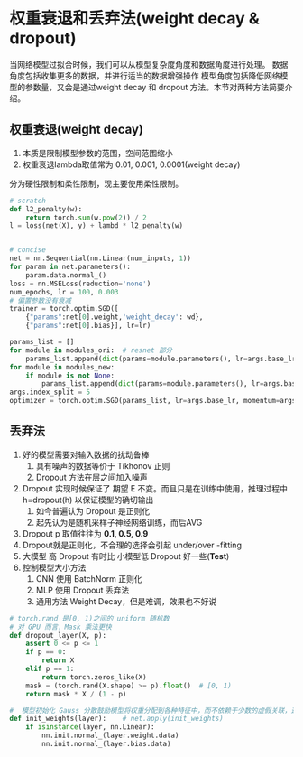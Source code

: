 # 权重衰退和丢弃法(weight decay & dropout)

当网络模型过拟合时候，我们可以从模型复杂度角度和数据角度进行处理。
数据角度包括收集更多的数据，并进行适当的数据增强操作
模型角度包括降低网络模型的参数量，又会是通过weight decay 和 dropout 方法。本节对两种方法简要介绍。

## 权重衰退(weight decay)

1. 本质是限制模型参数的范围，空间范围缩小
2. 权重衰退lambda取值常为 0.01, 0.001, 0.0001(weight decay)

分为硬性限制和柔性限制，现主要使用柔性限制。

```python
# scratch
def l2_penalty(w):
    return torch.sum(w.pow(2)) / 2
l = loss(net(X), y) + lambd * l2_penalty(w)


# concise
net = nn.Sequential(nn.Linear(num_inputs, 1))
for param in net.parameters():
    param.data.normal_()
loss = nn.MSELoss(reduction='none')
num_epochs, lr = 100, 0.003
# 偏置参数没有衰减
trainer = torch.optim.SGD([
    {"params":net[0].weight,'weight_decay': wd},
    {"params":net[0].bias}], lr=lr)

params_list = []
for module in modules_ori:  # resnet 部分
    params_list.append(dict(params=module.parameters(), lr=args.base_lr))
for module in modules_new:
    if module is not None:
        params_list.append(dict(params=module.parameters(), lr=args.base_lr * 10))
args.index_split = 5
optimizer = torch.optim.SGD(params_list, lr=args.base_lr, momentum=args.momentum, weight_decay=args.weight_decay)
```

## 丢弃法

1. 好的模型需要对输入数据的扰动鲁棒
   1. 具有噪声的数据等价于 Tikhonov 正则
   2. Dropout 方法在层之间加入噪声
2. Dropout 实现时候保证了 期望 E 不变。而且只是在训练中使用，推理过程中 h=dropout(h) 以保证模型的确切输出
   1. 如今普遍认为 Dropout 是正则化
   2. 起先认为是随机采样子神经网络训练，而后AVG
3. Dropout p 取值往往为 **0.1, 0.5, 0.9**
4. Dropout就是正则化，不合理的选择会引起 under/over -fitting
5. 大模型 高 Dropout 有时比 小模型低 Dropout 好一些(**Test**)
6. 控制模型大小方法
   1. CNN 使用 BatchNorm 正则化
   2. MLP 使用 Dropout 丢弃法
   3. 通用方法 Weight Decay，但是难调，效果也不好说


```python
# torch.rand 是[0, 1)之间的 uniform 随机数
# 对 GPU 而言，Mask 乘法更快
def dropout_layer(X, p):
    assert 0 <= p <= 1
    if p == 0:
        return X
    elif p == 1:
        return torch.zeros_like(X)
    mask = (torch.rand(X.shape) >= p).float()  # [0, 1)
    return mask * X / (1 - p)

#  模型初始化 Gauss 分散鼓励模型将权重分配到各种特征中，而不依赖于少数的虚假关联，这个 Dropout 出发点类似
def init_weights(layer):    # net.apply(init_weights)
    if isinstance(layer, nn.Linear):
        nn.init.normal_(layer.weight.data)
        nn.init.normal_(layer.bias.data)
```

